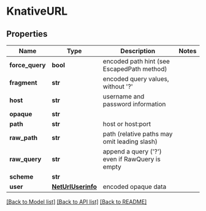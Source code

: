 # KnativeURL

## Properties
Name | Type | Description | Notes
------------ | ------------- | ------------- | -------------
**force_query** | **bool** | encoded path hint (see EscapedPath method) | 
**fragment** | **str** | encoded query values, without &#39;?&#39; | 
**host** | **str** | username and password information | 
**opaque** | **str** |  | 
**path** | **str** | host or host:port | 
**raw_path** | **str** | path (relative paths may omit leading slash) | 
**raw_query** | **str** | append a query (&#39;?&#39;) even if RawQuery is empty | 
**scheme** | **str** |  | 
**user** | [**NetUrlUserinfo**](NetUrlUserinfo.md) | encoded opaque data | 

[[Back to Model list]](../README.md#documentation-for-models) [[Back to API list]](../README.md#documentation-for-api-endpoints) [[Back to README]](../README.md)



